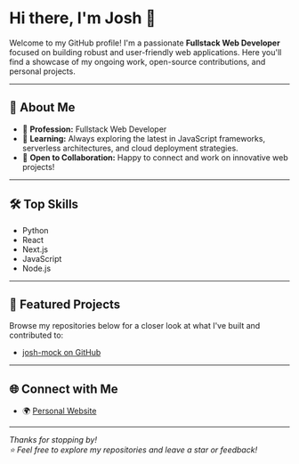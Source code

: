# Hi there, I'm Josh 👋

Welcome to my GitHub profile! I'm a passionate **Fullstack Web Developer** focused on building robust and user-friendly web applications. Here you'll find a showcase of my ongoing work, open-source contributions, and personal projects.

---

## 🚀 About Me

- 💼 **Profession:** Fullstack Web Developer
- 🌱 **Learning:** Always exploring the latest in JavaScript frameworks, serverless architectures, and cloud deployment strategies.
- 🤝 **Open to Collaboration:** Happy to connect and work on innovative web projects!

---

## 🛠️ Top Skills

- Python
- React
- Next.js
- JavaScript
- Node.js

---

## 📌 Featured Projects

Browse my repositories below for a closer look at what I've built and contributed to:

- [josh-mock on GitHub](https://github.com/josh-mock?tab=repositories)

---

## 🌐 Connect with Me

- 🌍 [Personal Website](https://josh-mock.com)

---

_Thanks for stopping by!_  
_⭐️ Feel free to explore my repositories and leave a star or feedback!_
